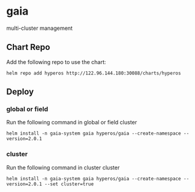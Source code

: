 # gaia
multi-cluster management


## Chart Repo
Add the following repo to use the chart:
```console
helm repo add hyperos http://122.96.144.180:30088/charts/hyperos
```


## Deploy

### global or field
Run the following command in global or field cluster
```console
helm install -n gaia-system gaia hyperos/gaia --create-namespace --version=2.0.1
```

### cluster
Run the following command in cluster cluster
```console
helm install -n gaia-system gaia hyperos/gaia --create-namespace --version=2.0.1 --set cluster=true
```